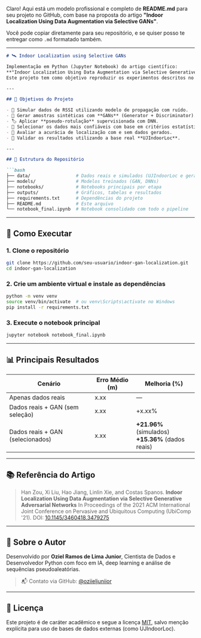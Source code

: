 Claro! Aqui está um modelo profissional e completo de **README.md** para seu projeto no GitHub, com base na proposta do artigo **"Indoor Localization Using Data Augmentation via Selective GANs"**.

Você pode copiar diretamente para seu repositório, e se quiser posso te entregar como `.md` formatado também.

---

````markdown
# 🛰️ Indoor Localization using Selective GANs

Implementação em Python (Jupyter Notebook) do artigo científico:  
**"Indoor Localization Using Data Augmentation via Selective Generative Adversarial Networks"**  
Este projeto tem como objetivo reproduzir os experimentos descritos no artigo, aplicando técnicas de Deep Learning e geração de dados sintéticos via GAN para melhorar a acurácia de localização indoor baseada em RSSI.

---

## 📌 Objetivos do Projeto

- 📡 Simular dados de RSSI utilizando modelo de propagação com ruído.
- 🧠 Gerar amostras sintéticas com **GANs** (Generator + Discriminator).
- 🏷️ Aplicar **pseudo-rotulação** supervisionada com DNN.
- 🧭 Selecionar os dados mais confiáveis com base em critérios estatísticos.
- 📍 Avaliar a acurácia de localização com e sem dados gerados.
- 🏢 Validar os resultados utilizando a base real **UJIndoorLoc**.

---

## 📁 Estrutura do Repositório

```bash
├── data/                 # Dados reais e simulados (UJIndoorLoc e gerados)
├── models/               # Modelos treinados (GAN, DNNs)
├── notebooks/            # Notebooks principais por etapa
├── outputs/              # Gráficos, tabelas e resultados
├── requirements.txt      # Dependências do projeto
├── README.md             # Este arquivo
└── notebook_final.ipynb  # Notebook consolidado com todo o pipeline
````

---

## 🚀 Como Executar

### 1. Clone o repositório

```bash
git clone https://github.com/seu-usuario/indoor-gan-localization.git
cd indoor-gan-localization
```

### 2. Crie um ambiente virtual e instale as dependências

```bash
python -m venv venv
source venv/bin/activate  # ou venv\Scripts\activate no Windows
pip install -r requirements.txt
```

### 3. Execute o notebook principal

```bash
jupyter notebook notebook_final.ipynb
```

---

## 📊 Principais Resultados

| Cenário                          | Erro Médio (m) | Melhoria (%)                                         |
| -------------------------------- | -------------- | ---------------------------------------------------- |
| Apenas dados reais               | x.xx           | —                                                    |
| Dados reais + GAN (sem seleção)  | x.xx           | +x.xx%                                               |
| Dados reais + GAN (selecionados) | x.xx           | **+21.96%** (simulados)<br>**+15.36%** (dados reais) |

---

## 📚 Referência do Artigo

> Han Zou, Xi Liu, Hao Jiang, Linlin Xie, and Costas Spanos.
> **Indoor Localization Using Data Augmentation via Selective Generative Adversarial Networks**
> In Proceedings of the 2021 ACM International Joint Conference on Pervasive and Ubiquitous Computing (UbiComp '21).
> DOI: [10.1145/3460418.3479275](https://doi.org/10.1145/3460418.3479275)

---

## 🧠 Sobre o Autor

Desenvolvido por **Oziel Ramos de Lima Junior**,
Cientista de Dados e Desenvolvedor Python com foco em IA, deep learning e análise de sequências pseudoaleatórias.

> 📬 Contato via GitHub: [@oziieljuniior](https://github.com/oziieljuniior)

---

## 📄 Licença

Este projeto é de caráter acadêmico e segue a licença [MIT](LICENSE), salvo menção explícita para uso de bases de dados externas (como UJIndoorLoc).


